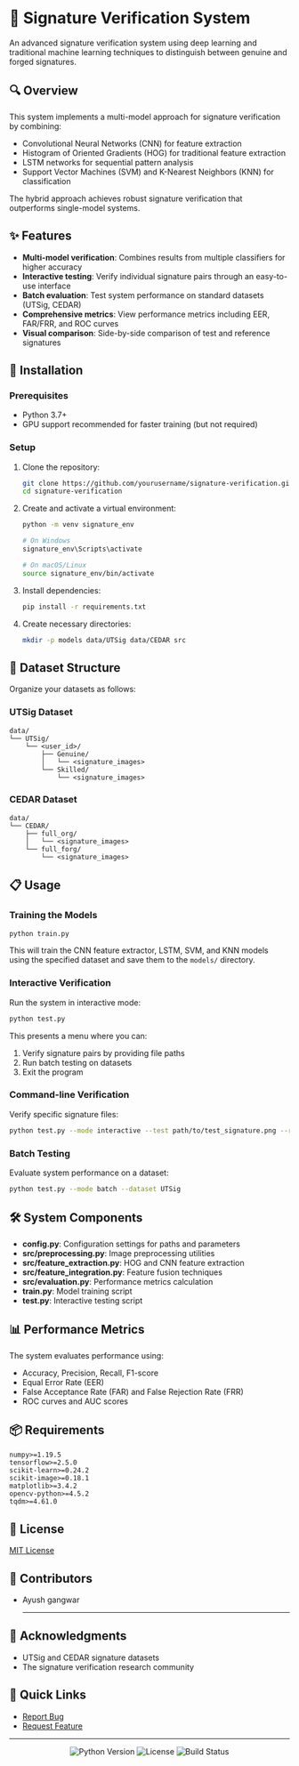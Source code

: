 # 📝 Signature Verification System

An advanced signature verification system using deep learning and traditional machine learning techniques to distinguish between genuine and forged signatures.

## 🔍 Overview

This system implements a multi-model approach for signature verification by combining:
- Convolutional Neural Networks (CNN) for feature extraction
- Histogram of Oriented Gradients (HOG) for traditional feature extraction
- LSTM networks for sequential pattern analysis
- Support Vector Machines (SVM) and K-Nearest Neighbors (KNN) for classification

The hybrid approach achieves robust signature verification that outperforms single-model systems.

## ✨ Features

- **Multi-model verification**: Combines results from multiple classifiers for higher accuracy
- **Interactive testing**: Verify individual signature pairs through an easy-to-use interface
- **Batch evaluation**: Test system performance on standard datasets (UTSig, CEDAR)
- **Comprehensive metrics**: View performance metrics including EER, FAR/FRR, and ROC curves
- **Visual comparison**: Side-by-side comparison of test and reference signatures

## 🚀 Installation

### Prerequisites

- Python 3.7+
- GPU support recommended for faster training (but not required)

### Setup

1. Clone the repository:
   ```bash
   git clone https://github.com/yourusername/signature-verification.git
   cd signature-verification
   ```

2. Create and activate a virtual environment:
   ```bash
   python -m venv signature_env
   
   # On Windows
   signature_env\Scripts\activate
   
   # On macOS/Linux
   source signature_env/bin/activate
   ```

3. Install dependencies:
   ```bash
   pip install -r requirements.txt
   ```

4. Create necessary directories:
   ```bash
   mkdir -p models data/UTSig data/CEDAR src
   ```

## 📂 Dataset Structure

Organize your datasets as follows:

### UTSig Dataset
```
data/
└── UTSig/
    └── <user_id>/
        ├── Genuine/
        │   └── <signature_images>
        └── Skilled/
            └── <signature_images>
```

### CEDAR Dataset
```
data/
└── CEDAR/
    ├── full_org/
    │   └── <signature_images>
    └── full_forg/
        └── <signature_images>
```

## 📋 Usage

### Training the Models

```bash
python train.py
```

This will train the CNN feature extractor, LSTM, SVM, and KNN models using the specified dataset and save them to the `models/` directory.

### Interactive Verification

Run the system in interactive mode:

```bash
python test.py
```

This presents a menu where you can:
1. Verify signature pairs by providing file paths
2. Run batch testing on datasets
3. Exit the program

### Command-line Verification

Verify specific signature files:

```bash
python test.py --mode interactive --test path/to/test_signature.png --reference path/to/reference_signature.png
```

### Batch Testing

Evaluate system performance on a dataset:

```bash
python test.py --mode batch --dataset UTSig
```

## 🛠️ System Components

- **config.py**: Configuration settings for paths and parameters
- **src/preprocessing.py**: Image preprocessing utilities
- **src/feature_extraction.py**: HOG and CNN feature extraction
- **src/feature_integration.py**: Feature fusion techniques
- **src/evaluation.py**: Performance metrics calculation
- **train.py**: Model training script
- **test.py**: Interactive testing script

## 📊 Performance Metrics

The system evaluates performance using:
- Accuracy, Precision, Recall, F1-score
- Equal Error Rate (EER)
- False Acceptance Rate (FAR) and False Rejection Rate (FRR)
- ROC curves and AUC scores

## 📦 Requirements

```
numpy>=1.19.5
tensorflow>=2.5.0
scikit-learn>=0.24.2
scikit-image>=0.18.1
matplotlib>=3.4.2
opencv-python>=4.5.2
tqdm>=4.61.0
```

## 📄 License

[MIT License](LICENSE)

## 👥 Contributors <br>

- Ayush gangwar
<br><hr>

## 👏 Acknowledgments

- UTSig and CEDAR signature datasets
- The signature verification research community

## 🔗 Quick Links

- [Report Bug](https://github.com/yourusername/signature-verification/issues)
- [Request Feature](https://github.com/yourusername/signature-verification/issues)

---

<p align="center">
  <img src="https://img.shields.io/badge/Python-3.7+-blue.svg" alt="Python Version">
  <img src="https://img.shields.io/badge/License-MIT-green.svg" alt="License">
  <img src="https://img.shields.io/badge/Build-Passing-success.svg" alt="Build Status">
</p>
